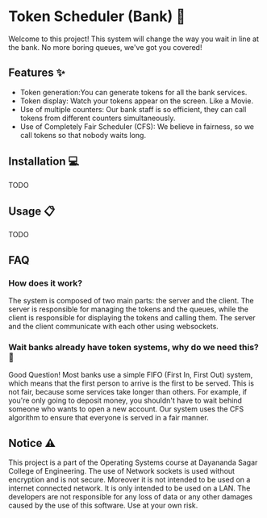 # Token Scheduler (Bank) :bank:

Welcome to this project! This system will change the way you wait in line at the bank. No more boring queues, we've got you covered!

## Features :sparkles:

- Token generation:You can generate tokens for all the bank services.
- Token display: Watch your tokens appear on the screen. Like a Movie.
- Use of multiple counters: Our bank staff is so efficient, they can call tokens from different counters simultaneously.
- Use of Completely Fair Scheduler (CFS): We believe in fairness, so we call tokens so that nobody waits long.

## Installation :computer:

TODO

## Usage :clipboard:

TODO

## FAQ

### How does it work? 


The system is composed of two main parts: the server and the client. The server is responsible for managing the tokens and the queues, while the client is responsible for displaying the tokens and calling them. The server and the client communicate with each other using websockets.

### Wait banks already have token systems, why do we need this? :thinking:

Good Question!
 Most banks use a simple FIFO (First In, First Out) system, which means that the first person to arrive is the first to be served. This is not fair, because some services take longer than others. For example, if you're only going to deposit money, you shouldn't have to wait behind someone who wants to open a new account. Our system uses the CFS algorithm to ensure that everyone is served in a fair manner.


## Notice :warning:

This project is a part of the Operating Systems course at Dayananda Sagar College of Engineering. The use of Network sockets is used without encryption and is not secure. Moreover it is not intended to be used on a internet connected network. It is only intended to be used on a LAN. The developers are not responsible for any loss of data or any other damages caused by the use of this software. Use at your own risk.
